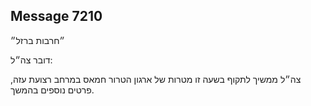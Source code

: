 ## Message 7210

״חרבות ברזל״

דובר צה״ל:

צה״ל ממשיך לתקוף בשעה זו מטרות של ארגון הטרור חמאס במרחב רצועת עזה, פרטים נוספים בהמשך.

